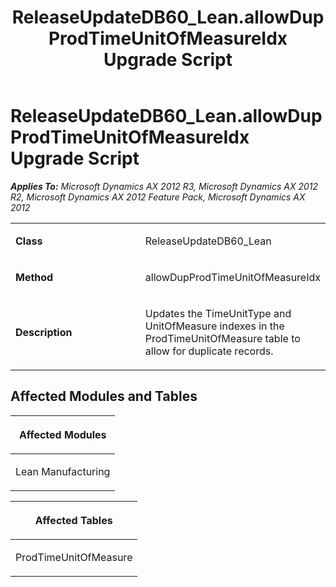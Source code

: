 ﻿---
title: ReleaseUpdateDB60_Lean.allowDupProdTimeUnitOfMeasureIdx Upgrade Script
TOCTitle: ReleaseUpdateDB60_Lean.allowDupProdTimeUnitOfMeasureIdx Upgrade Script
ms:assetid: b8a53be8-5140-0cde-8eac-5f97a0d7dfa6
ms:mtpsurl: https://msdn.microsoft.com/en-us/library/JJ737090(v=AX.60)
ms:contentKeyID: 49710772
ms.date: 05/18/2015
mtps_version: v=AX.60
---

# ReleaseUpdateDB60\_Lean.allowDupProdTimeUnitOfMeasureIdx Upgrade Script 


_**Applies To:** Microsoft Dynamics AX 2012 R3, Microsoft Dynamics AX 2012 R2, Microsoft Dynamics AX 2012 Feature Pack, Microsoft Dynamics AX 2012_

<table>
<colgroup>
<col style="width: 50%" />
<col style="width: 50%" />
</colgroup>
<tbody>
<tr class="odd">
<td><p><strong>Class</strong></p></td>
<td><p>ReleaseUpdateDB60_Lean</p></td>
</tr>
<tr class="even">
<td><p><strong>Method</strong></p></td>
<td><p>allowDupProdTimeUnitOfMeasureIdx</p></td>
</tr>
<tr class="odd">
<td><p><strong>Description</strong></p></td>
<td><p>Updates the TimeUnitType and UnitOfMeasure indexes in the ProdTimeUnitOfMeasure table to allow for duplicate records.</p></td>
</tr>
</tbody>
</table>


## Affected Modules and Tables

<table>
<colgroup>
<col style="width: 100%" />
</colgroup>
<thead>
<tr class="header">
<th><p>Affected Modules</p></th>
</tr>
</thead>
<tbody>
<tr class="odd">
<td><p>Lean Manufacturing</p></td>
</tr>
</tbody>
</table>


<table>
<colgroup>
<col style="width: 100%" />
</colgroup>
<thead>
<tr class="header">
<th><p>Affected Tables</p></th>
</tr>
</thead>
<tbody>
<tr class="odd">
<td><p>ProdTimeUnitOfMeasure</p></td>
</tr>
</tbody>
</table>

  


